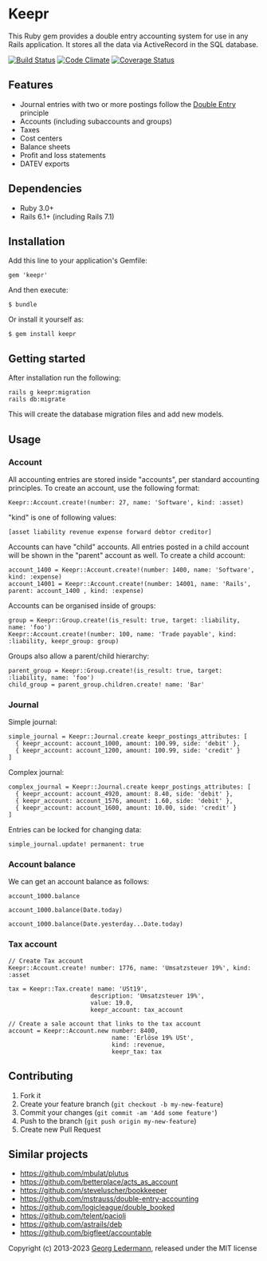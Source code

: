 # Keepr

This Ruby gem provides a double entry accounting system for use in any Rails application. It stores all the data via ActiveRecord in the SQL database.

[![Build Status](https://github.com/ledermann/keepr/workflows/Test/badge.svg?branch=master)](https://github.com/ledermann/keepr/actions)
[![Code Climate](https://codeclimate.com/github/ledermann/keepr/badges/gpa.svg)](https://codeclimate.com/github/ledermann/keepr)
[![Coverage Status](https://coveralls.io/repos/github/ledermann/keepr/badge.svg?branch=master)](https://coveralls.io/github/ledermann/keepr?branch=master)

## Features

* Journal entries with two or more postings follow the [Double Entry](https://www.accountingcoach.com/blog/what-is-the-double-entry-system) principle
* Accounts (including subaccounts and groups)
* Taxes
* Cost centers
* Balance sheets
* Profit and loss statements
* DATEV exports


## Dependencies

* Ruby 3.0+
* Rails 6.1+ (including Rails 7.1)


## Installation

Add this line to your application's Gemfile:

    gem 'keepr'

And then execute:

    $ bundle

Or install it yourself as:

    $ gem install keepr


## Getting started

After installation run the following:

	rails g keepr:migration
	rails db:migrate

This will create the database migration files and add new models.

## Usage
### Account
All accounting entries are stored inside "accounts", per standard accounting
principles. To create an account, use the following format:

	Keepr::Account.create!(number: 27, name: 'Software', kind: :asset)

"kind" is one of following values:

	[asset liability revenue expense forward debtor creditor]

Accounts can have "child" accounts. All entries posted in a child account will
be shown in the "parent" account as well. To create a child account:

	account_1400 = Keepr::Account.create!(number: 1400, name: 'Software', kind: :expense)
	account_14001 = Keepr::Account.create!(number: 14001, name: 'Rails', parent: account_1400 , kind: :expense)

Accounts can be organised inside of groups:

	group = Keepr::Group.create!(is_result: true, target: :liability, name: 'foo')
	Keepr::Account.create!(number: 100, name: 'Trade payable', kind: :liability, keepr_group: group)

Groups also allow a parent/child hierarchy:

	parent_group = Keepr::Group.create!(is_result: true, target: :liability, name: 'foo')
	child_group = parent_group.children.create! name: 'Bar'

### Journal


Simple journal:

    simple_journal = Keepr::Journal.create keepr_postings_attributes: [
      { keepr_account: account_1000, amount: 100.99, side: 'debit' },
      { keepr_account: account_1200, amount: 100.99, side: 'credit' }
    ]


Complex journal:

    complex_journal = Keepr::Journal.create keepr_postings_attributes: [
      { keepr_account: account_4920, amount: 8.40, side: 'debit' },
      { keepr_account: account_1576, amount: 1.60, side: 'debit' },
      { keepr_account: account_1600, amount: 10.00, side: 'credit' }
    ]

Entries can be locked for changing data:

	simple_journal.update! permanent: true


### Account balance
We can get an account balance as follows:

	account_1000.balance

	account_1000.balance(Date.today)

	account_1000.balance(Date.yesterday...Date.today)

### Tax account

	// Create Tax account
	Keepr::Account.create! number: 1776, name: 'Umsatzsteuer 19%', kind: :asset

	tax = Keepr::Tax.create! name: 'USt19',
	                       description: 'Umsatzsteuer 19%',
	                       value: 19.0,
	                       keepr_account: tax_account

	// Create a sale account that links to the tax account
	account = Keepr::Account.new number: 8400,
                                 name: 'Erlöse 19% USt',
                                 kind: :revenue,
                                 keepr_tax: tax




## Contributing

1. Fork it
2. Create your feature branch (`git checkout -b my-new-feature`)
3. Commit your changes (`git commit -am 'Add some feature'`)
4. Push to the branch (`git push origin my-new-feature`)
5. Create new Pull Request


## Similar projects

* https://github.com/mbulat/plutus
* https://github.com/betterplace/acts_as_account
* https://github.com/steveluscher/bookkeeper
* https://github.com/mstrauss/double-entry-accounting
* https://github.com/logicleague/double_booked
* https://github.com/telent/pacioli
* https://github.com/astrails/deb
* https://github.com/bigfleet/accountable


Copyright (c) 2013-2023 [Georg Ledermann](https://ledermann.dev), released under the MIT license
